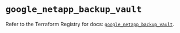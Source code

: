 # `google_netapp_backup_vault`

Refer to the Terraform Registry for docs: [`google_netapp_backup_vault`](https://registry.terraform.io/providers/hashicorp/google-beta/6.39.0/docs/resources/google_netapp_backup_vault).
